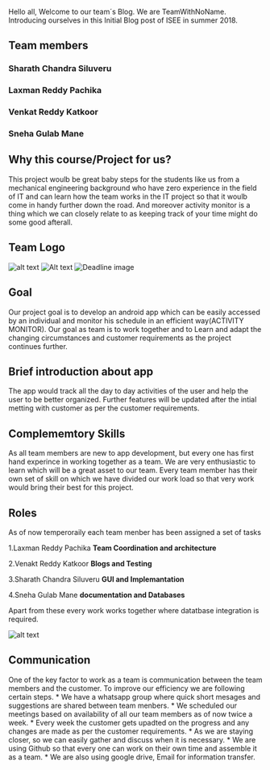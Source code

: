 
Hello all,
Welcome to our team´s Blog. We are TeamWithNoName. Introducing ourselves in this Initial Blog post of ISEE in summer 2018. 

<h2>Team members</h2> 

  <h3> Sharath Chandra Siluveru</h3>
  <h3> Laxman Reddy Pachika</h3>
  <h3> Venkat Reddy Katkoor</h3>
  <h3> Sneha Gulab Mane</h3>
  
<h2>Why this course/Project for us?</h2>
 This project woulb be great baby steps for the students like us from a mechanical engineering background who have zero experience in the field of IT and can learn how the team works in the IT project so that it woulb come in handy further down the road. And moreover activity monitor is a thing which we can closely relate to as keeping track of your time might do some good afterall.
 
 <h2>Team Logo</h2>
 
![alt text](https://github.com/DBSE-teaching/isee2018-TeamWithNoName/blob/master/docs/images/logo.png)
<img src="/DBSE-teaching/isee2018-TeamWithNoName/blob/master/docs/images/logo.png" alt="Alt text"/>
![Deadline image]({{site.baseurl}}/images/logo.png "logo")

  
<h2> Goal </h2>
Our project goal is to develop an android app which can be easily accessed by an individual and monitor his schedule in an efficient way(ACTIVITY MONITOR).
Our goal as team is to work together and to Learn and adapt the changing circumstances and customer requirements as the project continues further.
  
<h2>Brief introduction about app</h2>
The app would track all the day to day activities of the user and help the user to be better organized.
Further features will be updated after the intial metting with customer as per the customer requirements.

<h2>Complememtory Skills</h2>
As all team members are new to app development, but every one has first hand experince in working together as a team. We are very enthusiastic to learn which will be a great asset to our team.
Every team member has their own set of skill on which we have divided our work load so that very work would bring their best for this project.

<h2> Roles</h2> 
As of now temperoraily each team menber has been assigned a set of tasks

1.Laxman Reddy Pachika        **Team Coordination and architecture**

2.Venakt Reddy Katkoor         **Blogs and Testing**

3.Sharath Chandra Siluveru        **GUI and Implemantation**          

4.Sneha Gulab Mane                **documentation and Databases**       

Apart from these every work works together where datatbase integration is required.

![alt text](https://github.com/DBSE-teaching/isee2018-TeamWithNoName/blob/master/docs/images/PLAN.jpg "Logo Title Text 1")

<h2>Communication</h2>
One of the key factor to work as a team is communication between the team members and the customer. To improve our efficiency we are following certain steps.
* We have a whatsapp group where quick short mesages and suggestions are shared between team menbers.
* We scheduled our meetings based on availability of all our team members as of now twice a week.
* Every week the customer gets upadted on the progress and any changes are made as per the customer requirements.
* As we are staying closer, so we can easily gather and discuss when it is necessary. 
* We are using Github so that every one can work on their own time and assemble it as a team. 
* We are also using google drive, Email for information transfer.




  
  
 


  


